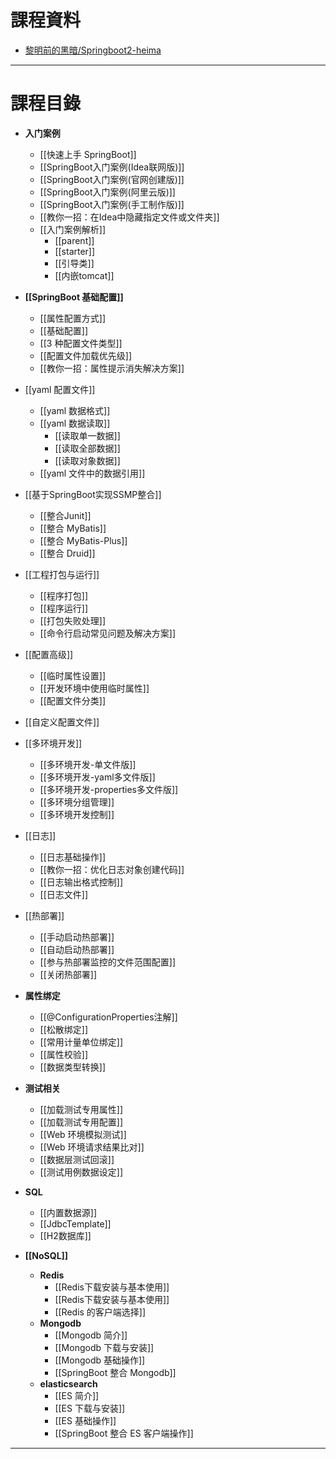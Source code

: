 # 課程資料

- [黎明前的黑暗/Springboot2-heima](https://gitee.com/qtqiu/springboot2-heima)

---

# 課程目錄

- **入门案例**
	- [[快速上手 SpringBoot]]
	- [[SpringBoot入门案例(Idea联网版)]]
	- [[SpringBoot入门案例(官网创建版)]]
	- [[SpringBoot入门案例(阿里云版)]]
	- [[SpringBoot入门案例(手工制作版)]]
	- [[教你一招：在Idea中隐藏指定文件或文件夹]]
	- [[入门案例解析]]
		- [[parent]]
		- [[starter]]
		- [[引导类]]
		- [[内嵌tomcat]]

- **[[SpringBoot 基础配置]]**
	- [[属性配置方式]]
	- [[基础配置]]
	- [[3 种配置文件类型]]
	- [[配置文件加载优先级]]
	- [[教你一招：属性提示消失解决方案]]

- [[yaml 配置文件]]
	- [[yaml 数据格式]]
	- [[yaml 数据读取]]
		- [[读取单一数据]]
		- [[读取全部数据]]
		- [[读取对象数据]]
	- [[yaml 文件中的数据引用]]

- [[基于SpringBoot实现SSMP整合]]
	- [[整合Junit]]
	- [[整合 MyBatis]]
	- [[整合 MyBatis-Plus]]
	- [[整合 Druid]]

- [[工程打包与运行]]
	- [[程序打包]]
	- [[程序运行]]
	- [[打包失败处理]]
	- [[命令行启动常见问题及解决方案]]

- [[配置高级]]
	- [[临时属性设置]]
	- [[开发环境中使用临时属性]]
	- [[配置文件分类]]

- [[自定义配置文件]]

- [[多环境开发]]
	- [[多环境开发-单文件版]]
	- [[多环境开发-yaml多文件版]]
	- [[多环境开发-properties多文件版]]
	- [[多环境分组管理]]
	- [[多环境开发控制]]

- [[日志]]
	- [[日志基础操作]]
	- [[教你一招：优化日志对象创建代码]]
	- [[日志输出格式控制]]
	- [[日志文件]]

- [[热部署]]
	- [[手动启动热部署]]
	- [[自动启动热部署]]
	- [[参与热部署监控的文件范围配置]]
	- [[关闭热部署]]

- **属性绑定**
	- [[@ConfigurationProperties注解]]
	- [[松散绑定]]
	- [[常用计量单位绑定]] 
	- [[属性校验]]
	- [[数据类型转换]]

- **测试相关**
	- [[加载测试专用属性]]
	- [[加载测试专用配置]]
	- [[Web 环境模拟测试]]
	- [[Web 环境请求结果比对]]
	- [[数据层测试回滚]]
	- [[测试用例数据设定]]

- **SQL**
	- [[内置数据源]]
	- [[JdbcTemplate]]
	- [[H2数据库]]

- **[[NoSQL]]**
	- **Redis**
		- [[Redis下载安装与基本使用]]
		- [[Redis下载安装与基本使用]]
		- [[Redis 的客户端选择]]
	- **Mongodb**
		- [[Mongodb 简介]]
		- [[Mongodb 下载与安装]]
		- [[Mongodb 基础操作]]
		- [[SpringBoot 整合 Mongodb]]
	- **elasticsearch**
		- [[ES 简介]]
		- [[ES 下载与安装]]
		- [[ES 基础操作]]
		- [[SpringBoot 整合 ES 客户端操作]]

---